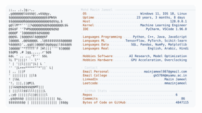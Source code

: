 <picture>
  <source srcset="https://raw.githubusercontent.com/mmazinjameel/mmazinjameel/main/dark_mode.svg?v=1739455747" media="(prefers-color-scheme: dark)">
  <img src="https://raw.githubusercontent.com/mmazinjameel/mmazinjameel/main/light_mode.svg?v=1739455747">
</picture>
